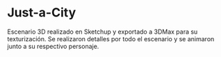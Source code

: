# Just-a-City
Escenario 3D realizado en Sketchup y exportado a 3DMax para su texturización.
Se realizaron detalles por todo el escenario y se animaron junto a su respectivo personaje.

